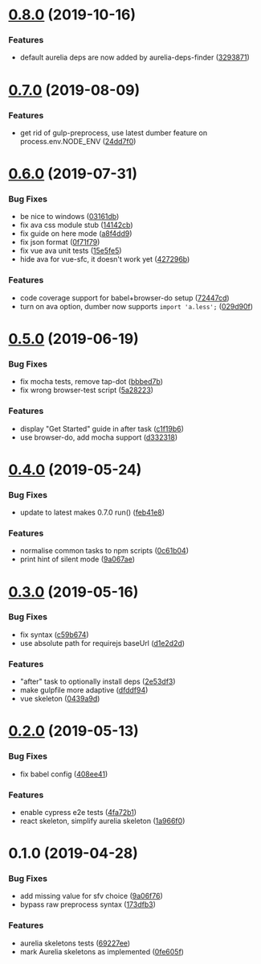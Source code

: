# [0.8.0](https://github.com/dumberjs/new/compare/v0.7.0...v0.8.0) (2019-10-16)


### Features

* default aurelia deps are now added by aurelia-deps-finder ([3293871](https://github.com/dumberjs/new/commit/3293871f3fba30b533cf9ec8bdc3fe1cfde3b877))



# [0.7.0](https://github.com/dumberjs/new/compare/v0.6.0...v0.7.0) (2019-08-09)


### Features

* get rid of gulp-preprocess, use latest dumber feature on process.env.NODE_ENV ([24dd7f0](https://github.com/dumberjs/new/commit/24dd7f0))



# [0.6.0](https://github.com/dumberjs/new/compare/v0.5.0...v0.6.0) (2019-07-31)


### Bug Fixes

* be nice to windows ([03161db](https://github.com/dumberjs/new/commit/03161db))
* fix ava css module stub ([14142cb](https://github.com/dumberjs/new/commit/14142cb))
* fix guide on here mode ([a8f4dd9](https://github.com/dumberjs/new/commit/a8f4dd9))
* fix json format ([0f71f79](https://github.com/dumberjs/new/commit/0f71f79))
* fix vue ava unit tests ([15e5fe5](https://github.com/dumberjs/new/commit/15e5fe5))
* hide ava for vue-sfc, it doesn't work yet ([427296b](https://github.com/dumberjs/new/commit/427296b))


### Features

* code coverage support for babel+browser-do setup ([72447cd](https://github.com/dumberjs/new/commit/72447cd))
* turn on ava option, dumber now supports `import 'a.less';` ([029d90f](https://github.com/dumberjs/new/commit/029d90f))



# [0.5.0](https://github.com/dumberjs/new/compare/v0.4.0...v0.5.0) (2019-06-19)


### Bug Fixes

* fix mocha tests, remove tap-dot ([bbbed7b](https://github.com/dumberjs/new/commit/bbbed7b))
* fix wrong browser-test script ([5a28223](https://github.com/dumberjs/new/commit/5a28223))


### Features

* display "Get Started" guide in after task ([c1f19b6](https://github.com/dumberjs/new/commit/c1f19b6))
* use browser-do, add mocha support ([d332318](https://github.com/dumberjs/new/commit/d332318))



# [0.4.0](https://github.com/dumberjs/new/compare/v0.3.0...v0.4.0) (2019-05-24)


### Bug Fixes

* update to latest makes 0.7.0 run() ([feb41e8](https://github.com/dumberjs/new/commit/feb41e8))


### Features

* normalise common tasks to npm scripts ([0c61b04](https://github.com/dumberjs/new/commit/0c61b04))
* print hint of silent mode ([9a067ae](https://github.com/dumberjs/new/commit/9a067ae))



# [0.3.0](https://github.com/dumberjs/new/compare/v0.2.0...v0.3.0) (2019-05-16)


### Bug Fixes

* fix syntax ([c59b674](https://github.com/dumberjs/new/commit/c59b674))
* use absolute path for requirejs baseUrl ([d1e2d2d](https://github.com/dumberjs/new/commit/d1e2d2d))


### Features

* "after" task to optionally install deps ([2e53df3](https://github.com/dumberjs/new/commit/2e53df3))
* make gulpfile more adaptive ([dfddf94](https://github.com/dumberjs/new/commit/dfddf94))
* vue skeleton ([0439a9d](https://github.com/dumberjs/new/commit/0439a9d))



# [0.2.0](https://github.com/dumberjs/new/compare/v0.1.0...v0.2.0) (2019-05-13)


### Bug Fixes

* fix babel config ([408ee41](https://github.com/dumberjs/new/commit/408ee41))


### Features

* enable cypress e2e tests ([4fa72b1](https://github.com/dumberjs/new/commit/4fa72b1))
* react skeleton, simplify aurelia skeleton ([1a966f0](https://github.com/dumberjs/new/commit/1a966f0))



# 0.1.0 (2019-04-28)


### Bug Fixes

* add missing value for sfv choice ([9a06f76](https://github.com/dumberjs/new/commit/9a06f76))
* bypass raw preprocess syntax ([173dfb3](https://github.com/dumberjs/new/commit/173dfb3))


### Features

* aurelia skeletons tests ([69227ee](https://github.com/dumberjs/new/commit/69227ee))
* mark Aurelia skeletons as implemented ([0fe605f](https://github.com/dumberjs/new/commit/0fe605f))




